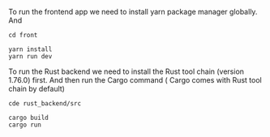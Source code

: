 To run the frontend app we need to install yarn package manager globally. And

```shell
cd front

yarn install
yarn run dev
```

To run the Rust backend we need to install the Rust tool chain (version 1.76.0) first. And then run the Cargo command (
Cargo comes with Rust tool chain by default) 

```shell
cde rust_backend/src

cargo build
cargo run
```